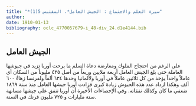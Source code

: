 ```yaml
---
title: "*سيرة العلم والاجتماع : الجيش العامل*. المقتبس 5(1)"
author: 
date: 1910-01-13
bibliography: oclc_4770057679-i_48-div_24.d1e4144.bib
---
```




##  الجيش العامل 


 على الرغم من احتجاج الملوك ومعارضة دعاة السلم ما برحت أوربا تزيد في جيوشها العاملة حتى بلغ الجيش العامل  أربعة  ملايين وربعاً من أصل  ٤٣٥  مليوناً من السكان أي عاملاً واحداً يؤخذ من كل  ثلاثين  عاملاً في أوربا ولألمانيا وحدها  ٦٣٤  ألفاً ولفرنسا زهاءُ  ٦٠٠  ألف  وهكذا ازداد عدد هذه الجيوش زيادة كبرى فزادت أوربا جيشها العامل منذ سنة  ١٨٦٩  ضعفي ما كان وكذلك نفقاته. وفي الإحصاءات الأخيرة أن أوربا تنفق على جيشها مسانهة  ستة  مليارات و  ٧٢٥  مليون فرنك في السنة. 

